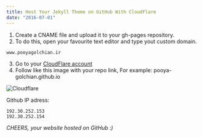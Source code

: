 ```yaml
---
title: Host Your Jekyll Theme on GitHub With CloudFlare
date: "2016-07-01"
---
```


1. Create a CNAME file and upload it to your gh-pages repository.
2. To do this, open your favourite text editor and type yout custom domain.

```
www.pooyagolchian.ir
```

3. Go to your [CloudFlare account](https://www.cloudflare.com/)
4. Follow like this image with your repo link, For example: pooya-golchian.github.io

![Cloudflare](/assets/cloud-flare.jpg)

Github IP adress:

```
192.30.252.153
192.30.252.154
```

_CHEERS, your website hosted on GitHub :)_
